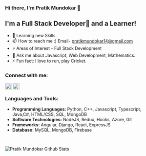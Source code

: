 ### Hi there, I'm Pratik Mundokar 👋

## I'm a Full Stack Developer🚀 and a Learner!

- 🌱 Learning new Skills.
- 📫 How to reach me :) Email- pratikmundokar14@gmail.com
- ⚡ Areas of Interest - Full Stack Development
- 💬 Ask me about Javascript, Web Development, Mathematics.
- ⚡ Fun fact: I love to run, play Cricket.

### Connect with me:

[<img align="left" alt="Pratik | LinkedIn" width="22px" src="https://cdn.jsdelivr.net/npm/simple-icons@v3/icons/linkedin.svg" />][linkedin]
[<img align="left" alt="Pratik | Instagram" width="22px" src="https://cdn.jsdelivr.net/npm/simple-icons@v3/icons/instagram.svg" />][instagram]

<br />

### Languages and Tools:
<ul>
      <li><b>Programming Languages:</b> Python, C++, Javascript, Typescript, Java,C#, HTML/CSS, SQL, MongoDB</li>
      <li><b>Software Technologies:</b> NodeJS, Redux, Hooks, Azure, Git</li>
      <li><b>Frameworks:</b> Angular, Django, React, ExpressJS</li>
      <li><b>Database:</b> MySQL, MongoDB, Firebase</li>
</ul>
</br>

[instagram]: https://www.instagram.com/pratikmundokar18/?hl=en
[linkedin]: https://www.linkedin.com/in/pratik-mundokar-b8b72b178/
<img align="left" alt="Pratik Mundokar Github Stats" src="https://github-readme-stats.vercel.app/api?username=pratikmundokar&show_icons=true&hide_border=true" />
